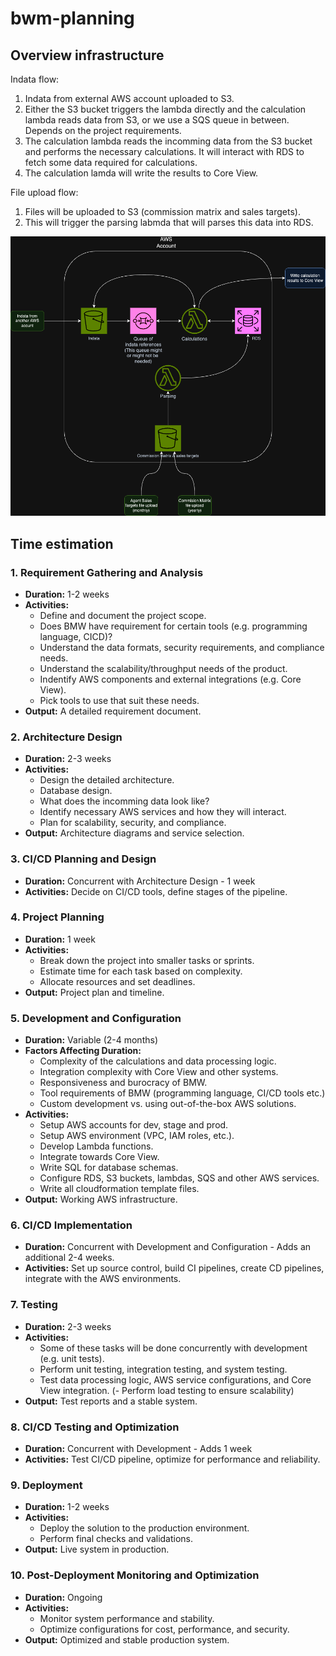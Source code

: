 # bwm-planning

## Overview infrastructure
Indata flow:
1. Indata from external AWS account uploaded to S3.
2. Either the S3 bucket triggers the lambda directly and the calculation lambda reads data from S3, or we use a SQS queue in between. Depends on the project requirements.
3. The calculation lambda reads the incomming data from the S3 bucket and performs the necessary calculations. It will interact with RDS to fetch some data required for calculations.
4. The calculation lamda will write the results to Core View.

File upload flow:
1. Files will be uploaded to S3 (commission matrix and sales targets).
2. This will trigger the parsing labmda that will parses this data into RDS.

![Initial draft of architecture](overview.png)


## Time estimation

### 1. Requirement Gathering and Analysis

- **Duration:** 1-2 weeks
- **Activities:**
  - Define and document the project scope.
  - Does BMW have requirement for certain tools (e.g. programming language, CICD)?
  - Understand the data formats, security requirements, and compliance needs.
  - Understand the scalability/throughput needs of the product.
  - Indentify AWS components and external integrations (e.g. Core View).
  - Pick tools to use that suit these needs.
- **Output:** A detailed requirement document.

### 2. Architecture Design

- **Duration:** 2-3 weeks
- **Activities:**
  - Design the detailed architecture.
  - Database design.
  - What does the incomming data look like?
  - Identify necessary AWS services and how they will interact.
  - Plan for scalability, security, and compliance.
- **Output:** Architecture diagrams and service selection.


### 3. CI/CD Planning and Design

- **Duration:** Concurrent with Architecture Design - 1 week
- **Activities:** Decide on CI/CD tools, define stages of the pipeline.

### 4. Project Planning

- **Duration:** 1 week
- **Activities:**
  - Break down the project into smaller tasks or sprints.
  - Estimate time for each task based on complexity.
  - Allocate resources and set deadlines.
- **Output:** Project plan and timeline.

### 5. Development and Configuration

- **Duration:** Variable (2-4 months)
- **Factors Affecting Duration:**
  - Complexity of the calculations and data processing logic.
  - Integration complexity with Core View and other systems.
  - Responsiveness and burocracy of BMW.
  - Tool requirements of BMW (programming language, CI/CD tools etc.)
  - Custom development vs. using out-of-the-box AWS solutions.
- **Activities:**
  - Setup AWS accounts for dev, stage and prod.
  - Setup AWS environment (VPC, IAM roles, etc.).
  - Develop Lambda functions.
  - Integrate towards Core View.
  - Write SQL for database schemas.
  - Configure RDS, S3 buckets, lambdas, SQS and other AWS services.
  - Write all cloudformation template files.
- **Output:** Working AWS infrastructure.

### 6. CI/CD Implementation

- **Duration:** Concurrent with Development and Configuration - Adds an additional 2-4 weeks.
- **Activities:** Set up source control, build CI pipelines, create CD pipelines, integrate with the AWS environments.

### 7. Testing

- **Duration:** 2-3 weeks
- **Activities:**
  - Some of these tasks will be done concurrently with development (e.g. unit tests).
  - Perform unit testing, integration testing, and system testing.
  - Test data processing logic, AWS service configurations, and Core View integration.
  (- Perform load testing to ensure scalability)
- **Output:** Test reports and a stable system.

### 8. CI/CD Testing and Optimization

   - **Duration:** Concurrent with Development - Adds 1 week
   - **Activities:** Test CI/CD pipeline, optimize for performance and reliability.

### 9. Deployment

- **Duration:** 1-2 weeks
- **Activities:**
  - Deploy the solution to the production environment.
  - Perform final checks and validations.
- **Output:** Live system in production.

### 10. Post-Deployment Monitoring and Optimization

- **Duration:** Ongoing
- **Activities:**
  - Monitor system performance and stability.
  - Optimize configurations for cost, performance, and security.
- **Output:** Optimized and stable production system.
